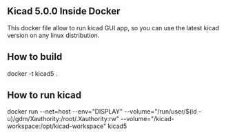 ## Kicad 5.0.0 Inside Docker

This docker file allow to run kicad GUI app, so you can use the latest kicad version on any linux distribution.

## How to build

docker -t kicad5 .

## How to run kicad

docker run --net=host --env="DISPLAY" --volume="/run/user/$(id -u)/gdm/Xauthority:/root/.Xauthority:rw" --volume="/kicad-workspace:/opt/kicad-workspace" kicad5



